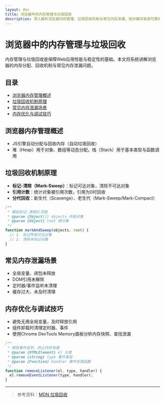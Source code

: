 ```yaml
---
layout: doc
title: 浏览器中的内存管理与垃圾回收
description: 深入解析浏览器内存管理、垃圾回收机制与常见内存泄漏，助你编写高效可靠的前端代码。
---
```


# 浏览器中的内存管理与垃圾回收

内存管理与垃圾回收是保障Web应用性能与稳定性的基础。本文将系统讲解浏览器的内存分配、回收机制与常见内存泄漏问题。

## 目录

- [浏览器内存管理概述](#浏览器内存管理概述)
- [垃圾回收机制原理](#垃圾回收机制原理)
- [常见内存泄漏场景](#常见内存泄漏场景)
- [内存优化与调试技巧](#内存优化与调试技巧)

## 浏览器内存管理概述

- JS引擎自动分配与回收内存（自动垃圾回收）
- 堆（Heap）用于对象、数组等动态分配，栈（Stack）用于基本类型与函数调用

## 垃圾回收机制原理

- **标记-清除（Mark-Sweep）**：标记可达对象，清除不可达对象
- **引用计数**：统计对象被引用次数，引用为0时回收
- **分代回收**：新生代（Scavenge）、老生代（Mark-Sweep/Mark-Compact）

```js
/**
 * 模拟标记-清除GC流程
 * @param {Object[]} objects 所有对象
 * @param {Object} root 根对象
 */
function markAndSweep(objects, root) {
  // 1. 标记所有可达对象
  // 2. 清除未标记对象
}
```

## 常见内存泄漏场景

- 全局变量、闭包未释放
- DOM引用未解除
- 定时器/事件监听未清理
- 缓存过大、未及时清理

## 内存优化与调试技巧

- 避免无用全局变量，及时释放引用
- 组件卸载时清理定时器、事件
- 使用Chrome DevTools Memory面板分析内存快照、查找泄漏

```js
/**
 * 释放事件监听，防止内存泄漏
 * @param {HTMLElement} el 元素
 * @param {string} type 事件类型
 * @param {Function} handler 事件处理函数
 */
function removeListener(el, type, handler) {
  el.removeEventListener(type, handler);
}
```

---

> 参考资料：[MDN 垃圾回收](https://developer.mozilla.org/zh-CN/docs/Web/JavaScript/Memory_Management) 